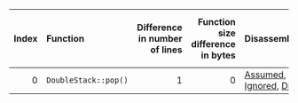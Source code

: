 |   Index | Function             |   Difference in number of lines |   Function size difference in bytes | Disassembly                                                            |   Number of lines in `assume` build |   Number of bytes in `assume` build |   Number of lines in `none` build |   Number of bytes in `none` build |
|--------:|:---------------------|--------------------------------:|------------------------------------:|:-----------------------------------------------------------------------|------------------------------------:|------------------------------------:|----------------------------------:|----------------------------------:|
|       0 | `DoubleStack::pop()` |                               1 |                                   0 | [Assumed](0.assume.s.txt), [Ignored](0.none.s.txt), [Diff](0.diff.txt) |                                  32 |                             4211696 |                                32 |                           4211696 |